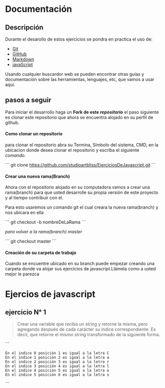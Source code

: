 # Documentación

## Descripción

Durante el desarollo de estos ejercicios se pondra en practica el uso de:

* [Git](https://git-scm.com)
* [GitHub](https://github.com)
* [Markdown](https://help.github.com/articles/basic-writing-and-formatting-syntax/)
* [javaScript](https://www.javascript.com/learn/javascript/strings)

Usando cualquier buscardor web se pueden encontrar otras guías y documentación sobre  las herramientas, lenguajes, etc, que vamos a usar aquí.

## pasos a seguir

Para iniciar el desarrollo haga un **Fork de este _repositorio_**  el paso siguiente es clonar  este  repositorio que ahora se encuentra alojado en su perfil de github.

#### Como clonar un repositorio
para clonar el repositorio  abra su Termina, Símbolo del sistema, CMD, en la ubicacion donde desea clonar el repositorio y escríba el siguiente _comando_.
 
 ´´´ 
 git clone  https://github.com/studioartbliss/EjerciciosDeJavascript.git 
 ´´´
 
#### Crear una nueva rama(Branch)
Ahora con el repositorio alojado en su computadora vamos a crear una rama(branch) para que usted desarrolle su propia versión de este proyecto y al tiempo contribuir con el.

Para esto usaremos un comando git el cual creara la nueva rama(branch) y nos ubicara en ella

´´´
git  checkout -b nombreDeLaRama
´´´

_para volver a la rama(branch) master_

´´´
git checkout master
´´´

#### Creación de su carpeta de trabajo
Cuando se encuentre  ubicado en su branch puede empezar creando una carpeta donde va alojar sus ejercicios de javascript.Llámela como  a usted mejor le parezca 


# Ejercios de javascript



## ejercicio N° 1

> Crear una variable que reciba un string y retorne la misma, pero agregando después de cada carácter su índice correspondiente. Es decir, que retorne el mismo string transformado de la siguiente forma.

´´´

    En el indice 0 posición 1 es igual a la letra C
    En el indice 1 posición 2 es igual a la letra a
    En el indice 2 posición 3 es igual a la letra r
    En el indice 3 posición 4 es igual a la letra l
    En el indice 4 posición 5 es igual a la letra o
    En el indice 5 posición 6 es igual a la letra s
    
´´´